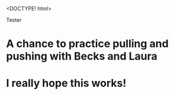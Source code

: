 <DOCTYPE! html>

<head>Tester
</head>

<body>
  <h1>A chance to practice pulling and pushing with Becks and Laura</h1>
 <h1>I really hope this works!</h1>
</body>

</html>
